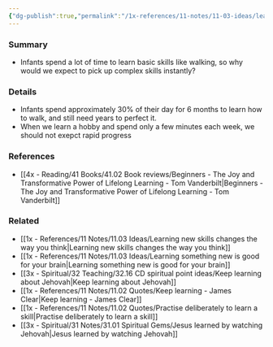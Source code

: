 ```yaml
---
{"dg-publish":true,"permalink":"/1x-references/11-notes/11-03-ideas/learning-skills-takes-time/","title":"Learning skills takes time","created":"2024-02-14T20:18:28.428+03:00","updated":"2024-06-20T12:08:34.113+03:00"}
---
```



### Summary
- Infants spend a lot of time to learn basic skills like walking, so why would we expect to pick up complex skills instantly?

### Details
- Infants spend approximately 30% of their day for 6 months to learn how to walk, and still need years to perfect it.
- When we learn a hobby and spend only a few minutes each week, we should not exepct rapid progress

### References
- [[4x - Reading/41 Books/41.02 Book reviews/Beginners - The Joy and Transformative Power of Lifelong Learning - Tom Vanderbilt\|Beginners - The Joy and Transformative Power of Lifelong Learning - Tom Vanderbilt]]

### Related
- [[1x - References/11 Notes/11.03 Ideas/Learning new skills changes the way you think\|Learning new skills changes the way you think]]
- [[1x - References/11 Notes/11.03 Ideas/Learning something new is good for your brain\|Learning something new is good for your brain]]
- [[3x - Spiritual/32 Teaching/32.16 CD spiritual point ideas/Keep learning about Jehovah\|Keep learning about Jehovah]]
- [[1x - References/11 Notes/11.02 Quotes/Keep learning - James Clear\|Keep learning - James Clear]]
- [[1x - References/11 Notes/11.02 Quotes/Practise deliberately to learn a skill\|Practise deliberately to learn a skill]]
- [[3x - Spiritual/31 Notes/31.01 Spiritual Gems/Jesus learned by watching Jehovah\|Jesus learned by watching Jehovah]]
